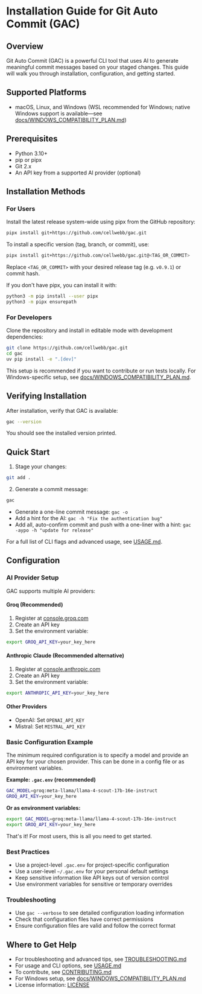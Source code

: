 # Installation Guide for Git Auto Commit (GAC)

## Overview

Git Auto Commit (GAC) is a powerful CLI tool that uses AI to generate meaningful commit messages based on your staged
changes. This guide will walk you through installation, configuration, and getting started.

## Supported Platforms

- macOS, Linux, and Windows (WSL recommended for Windows; native Windows support is available—see
  [docs/WINDOWS_COMPATIBILITY_PLAN.md](docs/WINDOWS_COMPATIBILITY_PLAN.md))

## Prerequisites

- Python 3.10+
- pip or pipx
- Git 2.x
- An API key from a supported AI provider (optional)

## Installation Methods

### For Users

Install the latest release system-wide using pipx from the GitHub repository:

```sh
pipx install git+https://github.com/cellwebb/gac.git
```

To install a specific version (tag, branch, or commit), use:

```sh
pipx install git+https://github.com/cellwebb/gac.git@<TAG_OR_COMMIT>
```

Replace `<TAG_OR_COMMIT>` with your desired release tag (e.g. `v0.9.1`) or commit hash.

If you don't have pipx, you can install it with:

```sh
python3 -m pip install --user pipx
python3 -m pipx ensurepath
```

### For Developers

Clone the repository and install in editable mode with development dependencies:

```sh
git clone https://github.com/cellwebb/gac.git
cd gac
uv pip install -e ".[dev]"
```

This setup is recommended if you want to contribute or run tests locally. For Windows-specific setup, see
[docs/WINDOWS_COMPATIBILITY_PLAN.md](docs/WINDOWS_COMPATIBILITY_PLAN.md).

## Verifying Installation

After installation, verify that GAC is available:

```sh
gac --version
```

You should see the installed version printed.

## Quick Start

1. Stage your changes:

```sh
git add .
```

2. Generate a commit message:

```sh
gac
```

- Generate a one-line commit message: `gac -o`
- Add a hint for the AI: `gac -h "Fix the authentication bug"`
- Add all, auto-confirm commit and push with a one-liner with a hint: `gac -aypo -h "update for release"`

For a full list of CLI flags and advanced usage, see [USAGE.md](USAGE.md).

## Configuration

### AI Provider Setup

GAC supports multiple AI providers:

#### Groq (Recommended)

1. Register at [console.groq.com](https://console.groq.com/)
2. Create an API key
3. Set the environment variable:

```bash
export GROQ_API_KEY=your_key_here
```

#### Anthropic Claude (Recommended alternative)

1. Register at [console.anthropic.com](https://console.anthropic.com/)
2. Create an API key
3. Set the environment variable:

```bash
export ANTHROPIC_API_KEY=your_key_here
```

#### Other Providers

- OpenAI: Set `OPENAI_API_KEY`
- Mistral: Set `MISTRAL_API_KEY`

### Basic Configuration Example

The minimum required configuration is to specify a model and provide an API key for your chosen provider. This can be
done in a config file or as environment variables.

**Example: `.gac.env` (recommended)**

```sh
GAC_MODEL=groq:meta-llama/llama-4-scout-17b-16e-instruct
GROQ_API_KEY=your_key_here
```

**Or as environment variables:**

```sh
export GAC_MODEL=groq:meta-llama/llama-4-scout-17b-16e-instruct
export GROQ_API_KEY=your_key_here
```

That's it! For most users, this is all you need to get started.

### Best Practices

- Use a project-level `.gac.env` for project-specific configuration
- Use a user-level `~/.gac.env` for your personal default settings
- Keep sensitive information like API keys out of version control
- Use environment variables for sensitive or temporary overrides

### Troubleshooting

- Use `gac --verbose` to see detailed configuration loading information
- Check that configuration files have correct permissions
- Ensure configuration files are valid and follow the correct format

## Where to Get Help

- For troubleshooting and advanced tips, see [TROUBLESHOOTING.md](TROUBLESHOOTING.md)
- For usage and CLI options, see [USAGE.md](USAGE.md)
- To contribute, see [CONTRIBUTING.md](CONTRIBUTING.md)
- For Windows setup, see [docs/WINDOWS_COMPATIBILITY_PLAN.md](docs/WINDOWS_COMPATIBILITY_PLAN.md)
- License information: [LICENSE](LICENSE)
